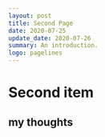 ```yaml
---
layout: post
title: Second Page
date: 2020-07-25
update_date: 2020-07-26
summary: An introduction.
logo: pagelines
---
```


# Second item

## my thoughts
